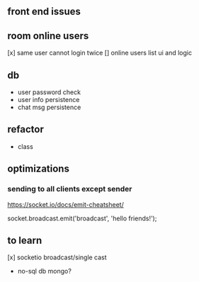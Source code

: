 
## front end issues

## room online users
[x] same user cannot login twice
[] online users list ui and logic

## db
- user password check
- user info persistence
- chat msg persistence

## refactor
- class

## optimizations

### sending to all clients except sender
https://socket.io/docs/emit-cheatsheet/

  socket.broadcast.emit('broadcast', 'hello friends!');


## to learn
[x] socketio broadcast/single cast
- no-sql db mongo?

